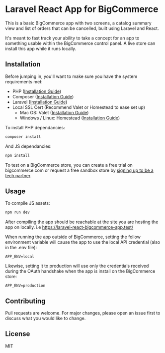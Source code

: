 # Laravel React App for BigCommerce

This is a basic BigCommerce app with two screens, a catalog summary view and list of orders that can be cancelled, built using Laravel and React. 

It's meant to fast track your ability to take a concept for an app to something usable within the BigCommerce control panel. A live store can install this app while it runs locally.


## Installation

Before jumping in, you'll want to make sure you have the system requirements met:
- PHP ([Installation Guide](https://www.php.net/manual/en/install.php))
- Composer ([Installation Guide](https://getcomposer.org/doc/00-intro.md))
- Laravel ([Installation Guide](https://laravel.com/docs/5.8))
- Local SSL Cert (Recommend Valet or Homestead to ease set up)
  - Mac OS: Valet ([Installation Guide](https://laravel.com/docs/5.8/valet))
  - Windows / Linux: Homestead ([Installation Guide](https://laravel.com/docs/5.8/homestead))

To install PHP dependancies:

```bash
composer install
```
And JS dependancies:
```bash
npm install
```
To test on a BigCommerce store, you can create a free trial on bigcommerce.com or request a free sandbox store by [signing up to be a tech partner](https://www.bigcommerce.com/partners/).

## Usage
To compile JS assets:
```bash
npm run dev
```
After compiling the app should be reachable at the site you are hosting the app on locally. i.e https://laravel-react-bigcommerce-app.test/

When running the app outside of BigCommerce, setting the follow environment variable will cause the app to use the local API credential (also in the .env file):
```
APP_ENV=local
``` 
Likewise, setting it to production will use only the credentials received during the OAuth handshake when the app is install on the BigCommerce store:
```
APP_ENV=production
```

## Contributing
Pull requests are welcome. For major changes, please open an issue first to discuss what you would like to change.

## License
MIT
